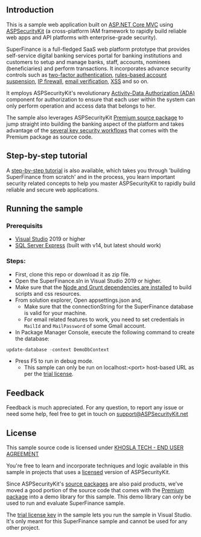 ﻿Introduction
--------------------

This is a sample web application built on [ASP.NET Core MVC](https://github.com/dotnet/aspnetcore) using [ASPSecurityKit](https://ASPSecurityKit.net/) (a cross-platform IAM framework to rapidly build reliable web apps and API platforms with enterprise-grade security).

SuperFinance is a full-fledged SaaS web platform prototype that provides self-service digital banking services portal for banking institutions and customers to setup and manage banks, staff, accounts, nominees (beneficiaries) and perform transactions. It incorporates advance security controls such as [two-factor authentication](https://ASPSecurityKit.net/features/#mfa), [rules-based account suspension](https://ASPSecurityKit.net/features/#entity-suspension), [IP firewall](https://ASPSecurityKit.net/features/#ip-firewall), [email verification](https://ASPSecurityKit.net/features/#email-verification), [XSS](https://ASPSecurityKit.net/features/#xss) and so on.

It employs ASPSecurityKit's revolutionary [Activity-Data Authorization (ADA)](https://ASPSecurityKit.net/features/#ada) component for authorization to ensure that each user within the system can only perform operation and access data that belongs to her.

The sample also leverages ASPSecurityKit [Premium source package](https://ASPSecurityKit.net/docs/article/source-packages/?packageId=premium-netCoreMvc#available-packages) to jump straight into building the banking aspect of the platform and takes advantage of the [several key security workflows](https://ASPSecurityKit.net/docs/article/source-packages/?packageId=premium-netCoreMvc#operations) that comes with the Premium package as source code.

Step-by-step tutorial
--------------------

A [step-by-step tutorial](https://ASPSecurityKit.net/samples/superfinance/) is also available, which takes you through 'building SuperFinance from scratch' and in the process, you learn important security related concepts to help you master ASPSecurityKit to rapidly build reliable and secure web applications.

Running the sample
--------------------

### Prerequisits
* [Visual Studio](https://visualstudio.microsoft.com/) 2019 or higher
* [SQL Server Express](https://www.microsoft.com/en-in/sql-server/sql-server-downloads) (built with v14, but latest should work)

### Steps:
* First, clone this repo or download it as zip file.
* Open the SuperFinance.sln in Visual Studio 2019 or higher.
* Make sure that the [Node and Grunt dependencies are installed](https://aspsecuritykit.net/docs/article/using-the-aspsecuritykit.tools/#install-node-dependencies) to build scripts and css resources.
* From solution explorer, Open appsettings.json and,
    - Make sure that the connectionString for the SuperFinance database is valid for your machine.
    - For email related features to work, you need to set credentials in `MailId` and `MailPassword` of some Gmail account.
* In Package Manager Console, execute the following command to create the database:
```ps1
update-database -context DemoDbContext
```
* Press F5 to run in debug mode.
    - This sample can only be run on localhost:&lt;port&gt; host-based URL as per the [trial license](#user-content-trial-license).

Feedback
--------------------

Feedback is much appreciated. For any question, to report any issue or need some help, feel free to get in touch on [support@ASPSecurityKit.net](mailto:support@ASPSecurityKit.net)

License
--------------------

This sample source code is licensed under [KHOSLA TECH - END USER AGREEMENT](https://aspsecuritykit.net/legal/end-user-agreement/)

You're free to learn and incorporate techniques and logic available in this sample in projects that uses a [licensed](http://aspsecuritykit.net/docs/article/license/#license-key) version of ASPSecurityKit.

Since ASPSecurityKit's [source packages](https://aspsecuritykit.net/docs/article/source-packages/#compare-packages) are also paid products, we've moved a good portion of the source code that comes with the [Premium package](https://ASPSecurityKit.net/docs/article/source-packages/?packageId=premium-netCoreMvc#available-packages) into a demo library for this sample. This demo library can only be used to run and evaluate SuperFinance sample.

<a name="trial-license"/>The [trial license key](http://localhost:1313/docs/article/license/#trial-key) in the sample lets you run the sample in Visual Studio. It's only meant for this SuperFinance sample and cannot be used for any other project.
